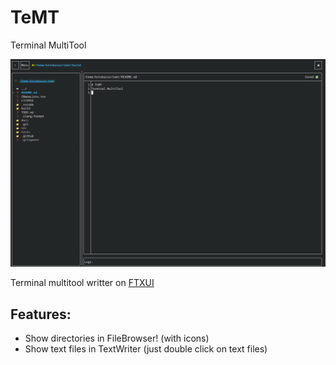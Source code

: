 # TeMT
Terminal MultiTool

![](docs/temt.png)


Terminal multitool writter on [FTXUI](https://github.com/ArthurSonzogni/FTXUI)



## Features:
+ Show directories in FileBrowser! (with icons)
+ Show text files in TextWriter (just double click on text files)